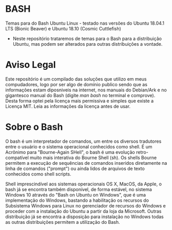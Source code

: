 # BASH
Temas para do Bash Ubuntu Linux - testado nas versões do Ubuntu 18.04.1 LTS (Bionic Beaver) e Ubuntu 18.10 (Cosmic Cuttlefish)

- Neste repositório trataremos de temas para o Bash para a distribuição Ubuntu, mas podem ser alterados para outras distribuições a vontade.

# Aviso Legal

Este repositório é um compilado das soluções que utilizo em meus compudadores, logo por ser algo de domínio publico sendo que as informações estam diposniveis na internet, nos manuais do Debian/Ark e no gigantesco manual do Bash (digite *man bash* no terminal e comprove). Desta forma optei pela licença mais permissiva e simples que existe a Licença MIT. Leia as informações da licença antes de usar.

# Sobre o Bash
O bash é um interpretador de comandos, um entre os diversos tradutores entre o usuário e o sistema operacional conhecidos como shell. É um Acrônimo para "Bourne-Again SHell", o bash é uma evolução retro-compatível muito mais interativa do Bourne Shell (sh). Os shells Bourne permitem a execução de sequências de comandos inseridos diretamente na linha de comandos ("prompt") ou ainda lidos de arquivos de texto conhecidos como shell scripts. 

Shell imprescindível aos sistemas operacionais OS X, MacOS, da Apple, o bash já se encontra também disponível, de forma estável, no sistema Windows 10 através do "Bash on Ubuntu on Windows", que é uma implementação do Windows, bastando a habilitação os recursos do Subsistema Windows para Linux no gerenciador de recursos do Windows e proceder com a instalação do Ubuntu a partir da loja da Microsoft. Outras distribuição já se encontra a disposição para instalação no Windows todas as outras distribuições permitem a utilização do Bash. 

